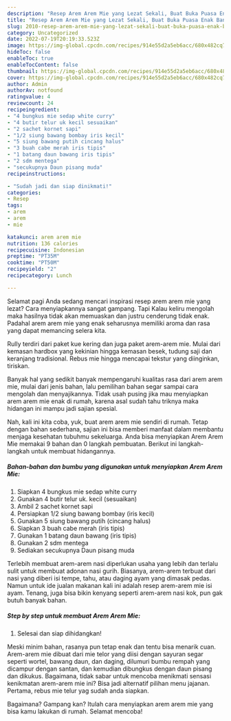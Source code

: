 ```yaml
---
description: "Resep Arem Arem Mie yang Lezat Sekali, Buat Buka Puasa Enak Banget"
title: "Resep Arem Arem Mie yang Lezat Sekali, Buat Buka Puasa Enak Banget"
slug: 2010-resep-arem-arem-mie-yang-lezat-sekali-buat-buka-puasa-enak-banget
category: Uncategorized
date: 2022-07-19T20:19:33.523Z
image: https://img-global.cpcdn.com/recipes/914e55d2a5eb6acc/680x482cq70/arem-arem-mie-foto-resep-utama.jpg
hideToc: false
enableToc: true
enableTocContent: false
thumbnail: https://img-global.cpcdn.com/recipes/914e55d2a5eb6acc/680x482cq70/arem-arem-mie-foto-resep-utama.jpg
cover: https://img-global.cpcdn.com/recipes/914e55d2a5eb6acc/680x482cq70/arem-arem-mie-foto-resep-utama.jpg
author: Admin
authorAv: notfound
ratingvalue: 4
reviewcount: 24
recipeingredient:
- "4 bungkus mie sedap white curry"
- "4 butir telur uk kecil sesuaikan"
- "2 sachet kornet sapi"
- "1/2 siung bawang bombay iris kecil"
- "5 siung bawang putih cincang halus"
- "3 buah cabe merah iris tipis"
- "1 batang daun bawang iris tipis"
- "2 sdm mentega"
- "secukupnya Daun pisang muda"
recipeinstructions:

- "Sudah jadi dan siap dinikmati!"
categories:
- Resep
tags:
- arem
- arem
- mie

katakunci: arem arem mie 
nutrition: 136 calories
recipecuisine: Indonesian
preptime: "PT35M"
cooktime: "PT50M"
recipeyield: "2"
recipecategory: Lunch

---
```



Selamat pagi Anda sedang mencari inspirasi resep arem arem mie yang lezat? Cara menyiapkannya sangat gampang. Tapi Kalau keliru mengolah maka hasilnya tidak akan memuaskan dan justru cenderung tidak enak. Padahal arem arem mie yang enak seharusnya memiliki aroma dan rasa yang dapat memancing selera kita.


Rully terdiri dari paket kue kering dan juga paket arem-arem mie. Mulai dari kemasan hardbox yang kekinian hingga kemasan besek, tudung saji dan keranjang tradisional. Rebus mie hingga mencapai tekstur yang diinginkan, tiriskan.

Banyak hal yang sedikit banyak mempengaruhi kualitas rasa dari arem arem mie, mulai dari jenis bahan, lalu pemilihan bahan segar sampai cara mengolah dan menyajikannya. Tidak usah pusing jika mau menyiapkan arem arem mie enak di rumah, karena asal sudah tahu triknya maka hidangan ini mampu jadi sajian spesial.


Nah, kali ini kita coba, yuk, buat arem arem mie sendiri di rumah. Tetap dengan bahan sederhana, sajian ini bisa memberi manfaat dalam membantu menjaga kesehatan tubuhmu sekeluarga. Anda bisa menyiapkan Arem Arem Mie memakai 9 bahan dan 0 langkah pembuatan. Berikut ini langkah-langkah untuk membuat hidangannya.

<!--inarticleads1-->

##### Bahan-bahan dan bumbu yang digunakan untuk menyiapkan Arem Arem Mie:

1. Siapkan 4 bungkus mie sedap white curry
1. Gunakan 4 butir telur uk. kecil (sesuaikan)
1. Ambil 2 sachet kornet sapi
1. Persiapkan 1/2 siung bawang bombay (iris kecil)
1. Gunakan 5 siung bawang putih (cincang halus)
1. Siapkan 3 buah cabe merah (iris tipis)
1. Gunakan 1 batang daun bawang (iris tipis)
1. Gunakan 2 sdm mentega
1. Sediakan secukupnya Daun pisang muda


Terlebih membuat arem-arem nasi diperlukan usaha yang lebih dan terlalu sulit untuk membuat adonan nasi gurih. Biasanya, arem-arem terbuat dari nasi yang diberi isi tempe, tahu, atau daging ayam yang dimasak pedas. Namun untuk ide jualan makanan kali ini adalah resep arem-arem mie isi ayam. Tenang, juga bisa bikin kenyang seperti arem-arem nasi kok, pun gak butuh banyak bahan. 

<!--inarticleads2-->

##### Step by step untuk membuat Arem Arem Mie:


1. Selesai dan siap dihidangkan!

Meski minim bahan, rasanya pun tetap enak dan tentu bisa menarik cuan. Arem-arem mie dibuat dari mie telor yang diisi dengan sayuran segar seperti wortel, bawang daun, dan daging, dilumuri bumbu rempah yang dicampur dengan santan, dan kemudian dibungkus dengan daun pisang dan dikukus. Bagaimana, tidak sabar untuk mencoba menikmati sensasi kenikmatan arem-arem mie ini? Bisa jadi alternatif pilihan menu jajanan. Pertama, rebus mie telur yag sudah anda siapkan. 

Bagaimana? Gampang kan? Itulah cara menyiapkan arem arem mie yang bisa kamu lakukan di rumah. Selamat mencoba!
